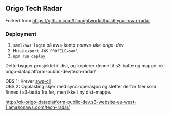 ## Origo Tech Radar

Forked from https://github.com/thoughtworks/build-your-own-radar

### Deployment

1. `saml2aws login` på aws-konto _noaws-uke-origo-dev_
2. Husk `export AWS_PROFILE=saml`
3. `npm run deploy`

Dette bygger prosjektet i .dist, og kopierer denne til s3-bøtte og mappe: ok-origo-dataplatform-public-dev/tech-radar/

OBS 1: Krever [aws-cli](https://aws.amazon.com/cli/)  
OBS 2: Opplasting skjer med sync-operasjon og sletter derfor filer som finnes i s3-bøtta fra før, men ikke i ny dist-mappe.

http://ok-origo-dataplatform-public-dev.s3-website-eu-west-1.amazonaws.com/tech-radar/
